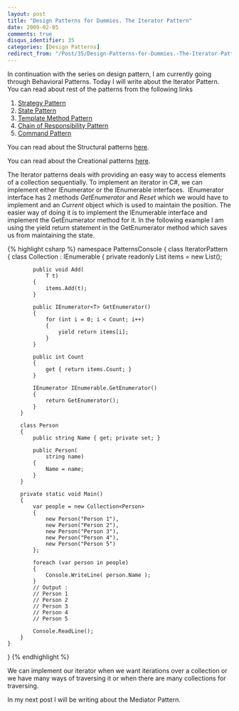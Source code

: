 ```yaml
---
layout: post
title: "Design Patterns for Dummies. The Iterator Pattern"
date: 2009-02-05
comments: true
disqus_identifier: 35
categories: [Design Patterns]
redirect_from: "/Post/35/Design-Patterns-for-Dummies.-The-Iterator-Pattern.aspx/"
---
```

In continuation with the series on design pattern, I am currently going
through Behavioral Patterns. Today I will write about the Iterator
Pattern. You can read about rest of the patterns from the following
links

1.  [Strategy
    Pattern](/2009/01/12/Design-Patterns-for-Dummies.-The-Strategy-Pattern/)
2.  [State
    Pattern](/2009/01/15/Design-Patterns-for-Dummies.-The-State-Pattern/)
3.  [Template Method
    Pattern](/2009/01/19/Design-Patterns-for-Dummies.-The-Template-Method-Pattern/)
4.  [Chain of Responsibility
    Pattern](/2009/01/22/Design-Patterns-for-Dummies.-The-Chain-of-Responsibility-Pattern/)
5.  [Command
    Pattern](/2009/02/02/Design-Patterns-for-Dummies.-The-Command-Pattern/)

You can read about the Structural patterns
[here](/2008/12/15/Structural-Design-Patterns/).

You can read about the Creational patterns
[here](/2009/01/12/Creational-Design-Patterns/).

The Iterator patterns deals with providing an easy way to access
elements of a collection sequentially. To implement an iterator in C#,
we can implement either IEnumerator or the IEnumerable interfaces. 
IEnumerator interface has 2 methods *GetEnumerator* and *Reset* which we
would have to implement and an *Current* object which is used to
maintain the position. The easier way of doing it is to implement the
IEnumerable interface and implement the GetEnumerator method for it. In
the following example I am using the yield return statement in the
GetEnumerator method which saves us from maintaining the state.

{% highlight csharp %}
namespace PatternsConsole
{
    class IteratorPattern
    {
        class Collection<T> : IEnumerable<T>
        {
            private readonly List<T> items = new List<T>();

            public void Add(
                T t)
            {
                items.Add(t);
            }

            public IEnumerator<T> GetEnumerator()
            {
                for (int i = 0; i < Count; i++)
                {
                    yield return items[i];
                }
            }

            public int Count
            {
                get { return items.Count; }
            }

            IEnumerator IEnumerable.GetEnumerator()
            {
                return GetEnumerator();
            }
        }

        class Person
        {
            public string Name { get; private set; }

            public Person(
                string name)
            {
                Name = name;
            }
        }

        private static void Main()
        {
            var people = new Collection<Person>
            {
                new Person("Person 1"),
                new Person("Person 2"),
                new Person("Person 3"),
                new Person("Person 4"),
                new Person("Person 5")
            };

            foreach (var person in people)
            {
                Console.WriteLine( person.Name );
            }
            // Output :
            // Person 1
            // Person 2
            // Person 3
            // Person 4
            // Person 5

            Console.ReadLine();
        }
    }
}
{% endhighlight %}

We can implement our iterator when we want iterations over a collection
or we have many ways of traversing it or when there are many collections
for traversing.

In my next post I will be writing about the Mediator Pattern.

